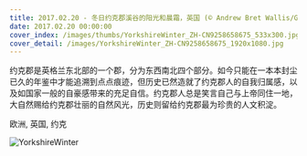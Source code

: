 ```yaml
---
title: 2017.02.20 - 冬日约克郡溪谷的阳光和晨霜，英国 (© Andrew Bret Wallis/Getty Images)
date: 2017.02.20 00:00:00
cover_index: /images/thumbs/YorkshireWinter_ZH-CN9258658675_533x300.jpg
cover_detail: /images/YorkshireWinter_ZH-CN9258658675_1920x1080.jpg
---
```


约克郡是英格兰东北部的一个郡，分为东西南北四个部分。如今只能在一本本封尘已久的年鉴中才能追溯到点点痕迹，但历史已然造就了约克郡人的自我归属感，以及如国家一般的自豪感带来的充足自信。约克郡人总是笑言自己与上帝同住一地，大自然赐给约克郡壮丽的自然风光，历史则留给约克郡最为珍贵的人文积淀。

欧洲, 英国, 约克

![YorkshireWinter](/images/YorkshireWinter_ZH-CN9258658675_1920x1080.jpg)
